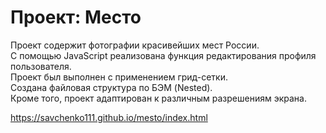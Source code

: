 # Проект: Место

Проект содержит фотографии красивейших мест России.  
С помощью JavaScript реализована функция редактирования профиля пользователя.  
Проект был выполнен с применением грид-сетки.  
Создана файловая структура по БЭМ (Nested).  
Кроме того, проект адаптирован к различным разрешениям экрана. 

https://savchenko111.github.io/mesto/index.html
